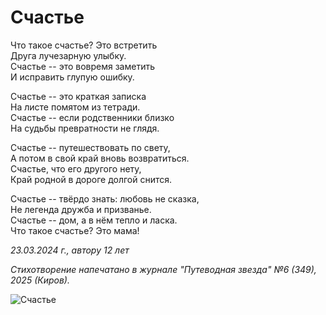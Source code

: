 # Счастье

Что такое счастье? Это встретить  
Друга лучезарную улыбку.  
Счастье -- это вовремя заметить  
И исправить глупую ошибку.

Счастье -- это краткая записка  
На листе помятом из тетради.  
Счастье -- если родственники близко  
На судьбы превратности не глядя.

Счастье -- путешествовать по свету,  
А потом в свой край вновь возвратиться.  
Счастье, что его другого нету,  
Край родной в дороге долгой снится.

Счастье -- твёрдо знать: любовь не сказка,  
Не легенда дружба и призванье.  
Счастье -- дом, а в нём тепло и ласка.  
Что такое счастье? Это мама!

*23.03.2024 г., автору 12 лет*

*Стихотворение напечатано в журнале "Путеводная звезда" №6 (349), 2025 (Киров).*

![Счастье](../images/happiness.jpg)
